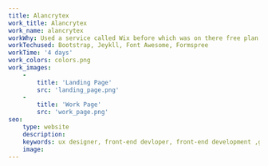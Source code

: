 ```yaml
---
title: Alancrytex
work_title: Alancrytex
work_name: alancrytex
workWhy: Used a service called Wix before which was on there free plan with slow load times, wix branding, limited control.  Talked with him about a way he can have free website hosting but still be able to make edits.
workTechused: Bootstrap, Jeykll, Font Awesome, Formspree
workTime: '4 days'
work_colors: colors.png
work_images:
    -
        title: 'Landing Page'
        src: 'landing_page.png'
    -
        title: 'Work Page'
        src: 'work_page.png'
seo:
    type: website
    description:
    keywords: ux designer, front-end devloper, front-end development ,gamer, streamer, youtuber
    image:
---
```

